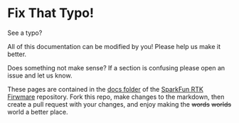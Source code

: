 # Fix That Typo!

See a typo?
 
All of this documentation can be modified by you! Please help us make it better.

Does something not make sense? If a section is confusing please open an issue and let us know.

These pages are contained in the [docs folder](https://github.com/sparkfun/SparkFun_RTK_Firmware/tree/main/docs) of the [SparkFun RTK Firwmare](https://github.com/sparkfun/SparkFun_RTK_Firmware) repository. Fork this repo, make changes to the markdown, then create a pull request with your changes, and enjoy making the ~~words~~ ~~worlds~~ world a better place.